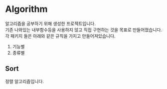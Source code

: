# Algorithm
알고리즘을 공부하기 위해 생성한 프로젝트입니다.   
기존 나와있는 내부함수등을 사용하지 않고 직접 구현하는 것을 목표로 만들어졌습니다.  
각 패키지 들은 아래와 같은 규칙을 가지고 만들어져있습니다.  
1. 기능별
2. 종류별  

## Sort
정렬 알고리즘입니다.  
